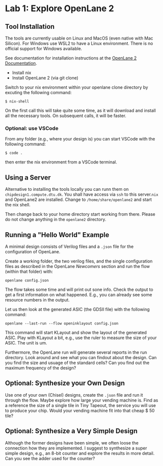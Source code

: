 # Lab 1: Explore OpenLane 2

## Tool Installation

The tools are currently usable on Linux and MacOS (even native with Mac Silicon). For Windows use WSL2 to have a Linux environment. There is no official support for Windows available.

See documentation for installation instructions at the [OpenLane 2 Documentation](https://openlane2.readthedocs.io/en/latest/).

 * Install nix
 * Install OpenLane 2 (via git clone)

Switch to your nix environment within your openlane clone directory by excuting the following command:

`$ nix-shell`

On the first call this will take quite some time, as it will download and install all the necessary tools. On subsequent calls, it will be faster.

### Optional: use VSCode

From any folder (e.g., where your design is) you can start VSCode with the following command:

`$ code .`

then enter the nix environment from a VSCode terminal.

## Using a Server

Alternative to installing the tools locally you can runn them on
`chipdesign1.compute.dtu.dk`. You shall have access via `ssh` to this server.`nix` and OpenLane2 are installed. Change to `/home/share/openlane2` and
start the nix shell.

Then change back to your home directory start working from there.
Please do not change anything in the `openlane2` directory.

## Running a "Hello World" Example

A minimal design consists of Verilog files and a `.json` file for the configuration of OpenLane.

Create a working folder, the two verilog files, and the single configuration files as described in the OpenLane *Newcomers* section and run the flow (within that folder) with:

```
openlane config.json
```

The flow takes some time and will print out sone info. Check the output to get a first information on what happened. E.g., you can already see some resource numbers in the output.

Let us then look at the generated ASIC (the GDSII file) with the following command:

```
openlane --last-run --flow openinklayout config.json
```

This command will start KLayout and show the layout of the generated ASIC. Play with KLayout a bit, e.g., use the ruler to measure the size of your ASIC. The unit is um.

Furthermore, the OpenLane run will generate several reports in the run directory. Look around and see what you can findout about the design. Can you find the size and usuage of the standard cells? Can you find out the maximum frequency of the design?

## Optional: Synthesize your Own Design

 Use one of your own (Chisel) designs, create the `.json` file and run it through the flow. Maybe explore how large your vending machine is. Find as a reference the size of a single tile in Tiny Tapeout, the service you will use to produce your chip. Would your vending machine fit into that cheap $ 50 tile?

 ## Optional: Synthesize a Very Simple Design

 Although the former designs have been simple, we often loose the connection how they are implemented. I suggest to synthesize a super simple design, e.g., an 8-bit counter and explore the results in more detail. Can you see the adder used for the counter?